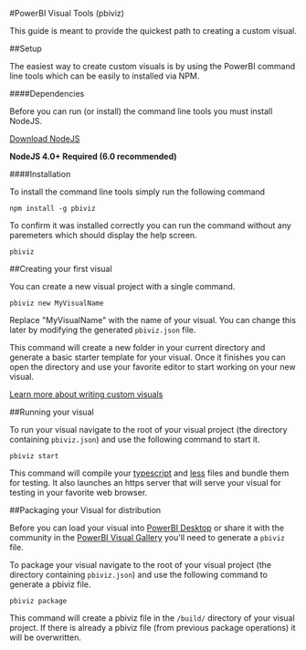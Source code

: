 #PowerBI Visual Tools (pbiviz)

This guide is meant to provide the quickest path to creating a custom visual.

##Setup

The easiest way to create custom visuals is by using the PowerBI command line tools which can be easily to installed via NPM.

####Dependencies

Before you can run (or install) the command line tools you must install NodeJS.

[Download NodeJS](https://nodejs.org)

**NodeJS 4.0+ Required (6.0 recommended)**

####Installation

To install the command line tools simply run the following command

```
npm install -g pbiviz
```

To confirm it was installed correctly you can run the command without any paremeters which should display the help screen.

```
pbiviz
```

##Creating your first visual

You can create a new visual project with a single command.

```
pbiviz new MyVisualName
```

Replace "MyVisualName" with the name of your visual. You can change this later by modifying the generated `pbiviz.json` file.

This command will create a new folder in your current directory and generate a basic starter template for your visual. Once it finishes you can open the directory and use your favorite editor to start working on your new visual.

[Learn more about writing custom visuals](https://github.com/microsoft/powerbi-visuals-contracts) 

##Running your visual

To run your visual navigate to the root of your visual project (the directory containing `pbiviz.json`) and use the following command to start it.

```
pbiviz start
```

This command will compile your [typescript](http://www.typescriptlang.org/) and [less](http://lesscss.org/) files and bundle them for testing. It also launches an https server that will serve your visual for testing in your favorite web browser.

##Packaging your Visual for distribution

Before you can load your visual into [PowerBI Desktop](https://powerbi.microsoft.com/en-us/desktop/) or share it with the community in the [PowerBI Visual Gallery](https://visuals.powerbi.com) you'll need to generate a `pbiviz` file.

To package your visual navigate to the root of your visual project (the directory containing `pbiviz.json`) and use the following command to generate a pbiviz file.

```
pbiviz package
```

This command will create a pbiviz file in the `/build/` directory of your visual project. If there is already a pbiviz file (from previous package operations) it will be overwritten.
